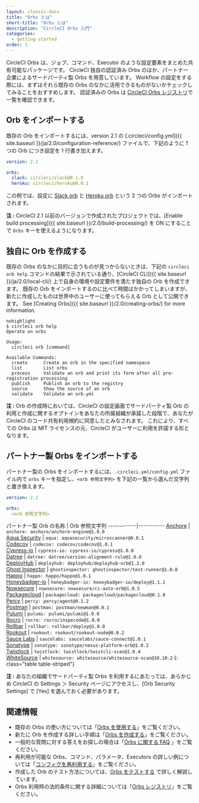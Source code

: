 ```yaml
---
layout: classic-docs
title: "Orbs とは"
short-title: "Orbs とは"
description: "CircleCI Orbs 入門"
categories:
  - getting-started
order: 1
---
```

CircleCI Orbs は、ジョブ、コマンド、Executor のような設定要素をまとめた共有可能なパッケージです。 CircleCI 独自の認証済み Orbs のほか、パートナー企業によるサードパーティ製 Orbs を用意しています。 Workflow の設定をする際には、まずはそれら既存の Orbs のなかに活用できるものがないかチェックしてみることをおすすめします。 認証済みの Orbs は [CircleCI Orbs レジストリ](https://circleci.com/orbs/registry/)で一覧を確認できます。

## Orb をインポートする

既存の Orb をインポートするには、version 2.1 の [.circleci/config.yml]({{ site.baseurl }}/ja/2.0/configuration-reference/) ファイルで、下記のように 1 つの Orb につき設定を 1 行書き加えます。

```yaml
version: 2.1

orbs:
  slack: circleci/slack@0.1.0
  heroku: circleci/heroku@0.0.1
```

この例では、設定に [Slack orb](https://circleci.com/orbs/registry/orb/circleci/slack) と [Heroku orb](https://circleci.com/orbs/registry/orb/circleci/heroku) という 2 つの Orbs がインポートされます。

**注 :** CircleCI 2.1 以前のバージョンで作成されたプロジェクトでは、[Enable build processing]({{ site.baseurl }}/2.0/build-processing/) を ON にすることで `Orbs` キーを使えるようになります。

## 独自に Orb を作成する

既存の Orbs のなかに目的に合うものが見つからないときは、下記の `circleci orb help` コマンドの結果で示されている通り、[CircleCI CLI]({{ site.baseurl }}/ja/2.0/local-cli/) 上で自身の環境や設定要件を満たす独自の Orb を作成できます。 既存の Orb をインポートするのに比べて時間はかかってしまいますが、新たに作成したものは世界中のユーザーに使ってもらえる Orb として公開できます。 See [Creating Orbs]({{ site.baseurl }}/2.0/creating-orbs/) for more information.

    nohighlight
    $ circleci orb help
    Operate on orbs
    
    Usage:
      circleci orb [command]
    
    Available Commands:
      create      Create an orb in the specified namespace
      list        List orbs
      process     Validate an orb and print its form after all pre-registration processing
      publish     Publish an orb to the registry
      source      Show the source of an orb
      validate    Validate an orb.yml
    

**注 :** Orb の作成時においては、CircleCI の設定画面でサードパーティ製 Orb の利用と作成に関するオプトインをあなたの所属組織が承諾した段階で、あなたが CircleCI のコード共有利用規約に同意したとみなされます。 これにより、すべての Orbs は MIT ライセンスの元、CircleCI がユーザーに利用を許諾する形となります。

## パートナー製 Orbs をインポートする

パートナー製の Orbs をインポートするには、`.circleci.yml/config.yml` ファイル内で `orbs` キーを指定し、`<orb 参照文字列>` を下記の一覧から選んだ文字列と置き換えます。

```yaml
version: 2.1

orbs:
  <orb 参照文字列>
```

パートナー製 Orb の名称 | Orb 参照文字列 \---\---\---\---|\---\---\----- [Anchore](https://circleci.com/orbs/registry/orb/anchore/anchore-engine) | `anchore: anchore/anchore-engine@1.0.0`  
[Aqua Security](https://circleci.com/orbs/registry/orb/aquasecurity/microscanner) | `aqua: aquasecurity/microscanner@0.0.1`  
[Codecov](https://circleci.com/orbs/registry/orb/codecov/codecov) | `codecov: codecov/codecov@1.0.1`  
[Cypress-io](https://circleci.com/orbs/registry/orb/cypress-io/cypress) | `cypress-io: cypress-io/cypress@1.0.0`  
[Datree](https://circleci.com/orbs/registry/orb/datree/version-alignment-rule) | `datree: datree/version-alignment-rule@1.0.0`  
[DeployHub](https://circleci.com/orbs/registry/orb/deployhub/deployhub-orb) | `deployhub: deployhub/deployhub-orb@1.2.0`  
[Ghost Inspector](https://circleci.com/orbs/registry/orb/ghostinspector/test-runner) | `ghostinspector: ghostinspector/test-runner@1.0.0`  
[Happo](https://circleci.com/orbs/registry/orb/happo/happo) | `happo: happo/happo@1.0.1`  
[Honeybadger-io](https://circleci.com/orbs/registry/orb/honeybadger-io/deploy) | `honeybadger-io: honeybadger-io/deploy@1.1.1`  
[Nowsecure](https://circleci.com/orbs/registry/orb/nowsecure/ci-auto-orb) | `nowsecure: nowsecure/ci-auto-orb@1.0.5`  
[Packagecloud](https://circleci.com/orbs/registry/orb/packagecloud/packagecloud) | `packagecloud: packagecloud/packagecloud@0.1.0`  
[Percy](https://circleci.com/orbs/registry/orb/percy/agent) | `percy: percy/agent@0.1.2`  
[Postman](https://circleci.com/orbs/registry/orb/postman/newman) | `postman: postman/newman@0.0.1`  
[Pulumi](https://circleci.com/orbs/registry/orb/pulumi/pulumi) | `pulumi: pulumi/pulumi@1.0.0`  
[Rocro](https://circleci.com/orbs/registry/orb/rocro/inspecode) | `rocro: rocro/inspecode@1.0.0`  
[Rollbar](https://circleci.com/orbs/registry/orb/rollbar/deploy) | `rollbar: rollbar/deploy@1.0.0`  
[Rookout](https://circleci.com/orbs/registry/orb/rookout/rookout-node) | `rookout: rookout/rookout-node@0.0.2`  
[Sauce Labs](https://circleci.com/orbs/registry/orb/saucelabs/sauce-connect) | `saucelabs: saucelabs/sauce-connect@1.0.1`  
[Sonatype](https://circleci.com/orbs/registry/orb/sonatype/nexus-platform-orb) | `sonatype: sonatype/nexus-platform-orb@1.0.2`  
[Twistlock](https://circleci.com/orbs/registry/orb/twistlock/twistcli-scan) | `twistlock: twistlock/twistcli-scan@1.0.4`  
[WhiteSource](https://circleci.com/orbs/registry/orb/whitesource/whitesource-scan) | `whitesource: whitesource/whitesource-scan@18.10.2`
{: class="table table-striped"}

**注 :** あなたの組織でサードパーティ製 Orbs を利用するにあたっては、あらかじめ CircleCI の Settings ＞ Security ページにアクセスし、[Orb Security Settings] で [Yes] を選んでおく必要があります。

## 関連情報

- 既存の Orbs の使い方については「[Orbs を使用する]({{site.baseurl}}/ja/2.0/using-orbs/)」をご覧ください。
- 新たに Orb を作成する詳しい手順は「[Orbs を作成する]({{site.baseurl}}/ja/2.0/creating-orbs/)」をご覧ください。
- 一般的な質問に対する答えをお探しの場合は「[Orbs に関する FAQ]({{site.baseurl}}/ja/2.0/orbs-faq/) 」をご覧ください。
- 再利用が可能な Orbs、コマンド、パラメータ、Executors の詳しい例については「[コンフィグを再利用する]({{site.baseurl}}/ja/2.0/reusing-config/)」をご覧ください。
- 作成した Orb のテスト方法については、[Orbs をテストする]({{site.baseurl}}/2.0/testing-orbs/) で詳しく解説しています。
- Orbs 利用時の法的条件に関する詳細については「[Orbs レジストリ](https://circleci.com/orbs/registry/licensing)」をご覧ください。